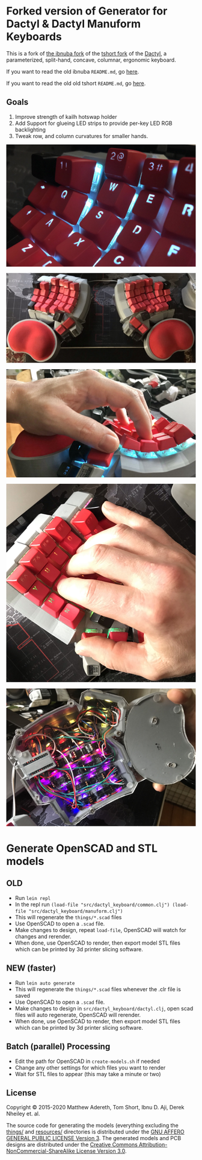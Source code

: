# Forked version of Generator for Dactyl & Dactyl Manuform Keyboards

This is a fork of [the ibnuba fork](https://github.com/ibnuda/dactyl-keyboard) of the [tshort fork](https://github.com/tshort/dactyl-keyboard) of the [Dactyl](https://github.com/adereth/dactyl-keyboard), a parameterized, split-hand, concave, columnar, ergonomic keyboard.

If you want to read the old ibnuba `README.md`, go [here](README.ibnuba.md).

If you want to read the old old tshort `README.md`, go [here](README.keyboard.md).

## Goals
1. Improve strength of kailh hotswap holder
2. Add Support for glueing LED strips to provide per-key LED RGB backlighting
3. Tweak row, and column curvatures for smaller hands.

![Column Curvature](/resources/hobbit_column_curve.jpg)

![Glamour Shot](/resources/hobbit_glamour_shot.jpg)

![Hand Position](/resources/hobbit_hand_position.jpg)

![Pinky Reach](/resources/hobbit_pinky_reach.jpg)

![Clear Bottom](/resources/hobbit_clear_bottom.jpg)

# Generate OpenSCAD and STL models

## OLD
* Run `lein repl`
* In the repl run `(load-file "src/dactyl_keyboard/common.clj") (load-file "src/dactyl_keyboard/manuform.clj")`
* This will regenerate the `things/*.scad` files
* Use OpenSCAD to open a `.scad` file.
* Make changes to design, repeat `load-file`, OpenSCAD will watch for changes and rerender.
* When done, use OpenSCAD to render, then export model STL files which can be printed by 3d printer slicing software.

## NEW (faster)
* Run `lein auto generate`
* This will regenerate the `things/*.scad` files whenever the .clr file is saved
* Use OpenSCAD to open a `.scad` file.
* Make changes to design in `src/dactyl_keyboard/dactyl.clj`, open scad files will auto regenerate, OpenSCAD will rerender.
* When done, use OpenSCAD to render, then export model STL files which can be printed by 3d printer slicing software.

## Batch (parallel) Processing
* Edit the path for OpenSCAD in `create-models.sh` if needed
* Change any other settings for which files you want to render
* Wait for STL files to appear (this may take a minute or two) 

## License
Copyright © 2015-2020 Matthew Adereth, Tom Short, Ibnu D. Aji, Derek Nheiley et. al.

The source code for generating the models (everything excluding the [things/](things/) and [resources/](resources/) directories is distributed under the [GNU AFFERO GENERAL PUBLIC LICENSE Version 3](LICENSE).  The generated models and PCB designs are distributed under the [Creative Commons Attribution-NonCommercial-ShareAlike License Version 3.0](LICENSE-models).
